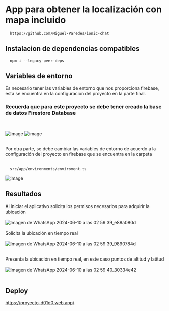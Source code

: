# App para obtener la localización con mapa incluido
```
  https://github.com/Miguel-Paredes/ionic-chat
```
## Instalacion de dependencias compatibles
```
  npm i --legacy-peer-deps
```

## Variables de entorno
Es necesario tener las variables de entorno que nos proporciona firebase, esta se encuentra en la configuracion del proyecto en la parte final. 

### Recuerda que para este proyecto se debe tener creado la base de datos Firestore Database
</br>

![image](https://github.com/Miguel-Paredes/Segunda-evaluaci-n/assets/117742977/d3caa7fd-cae5-4d67-a56e-240bf601f80d)
![image](https://github.com/Miguel-Paredes/Segunda-evaluaci-n/assets/117742977/de4694b1-eab2-4064-9b5e-5234d8a59fc2)

</br>
Por otra parte, se debe cambiar las variables de entorno de acuerdo a la configuración del proyecto en firebase que se encuentra en la carpeta 
</br>
</br>

```
  src/app/environments/enviroment.ts
```
![image](https://github.com/Miguel-Paredes/Segunda-evaluaci-n/assets/117742977/512162a5-5f5c-49a4-a5f6-c5c4da5dd356)


## Resultados
Al iniciar el aplicativo solicita los permisos necesarios para adquirir la ubicación
</br></br>
![Imagen de WhatsApp 2024-06-10 a las 02 59 39_e88a080d](https://github.com/Miguel-Paredes/Segunda-evaluaci-n/assets/117743091/238f78ca-c9ec-48b7-997b-4471baa48443)
</br></br>
Solicita la ubicación en tiempo real
</br></br>
![Imagen de WhatsApp 2024-06-10 a las 02 59 39_9890784d](https://github.com/Miguel-Paredes/Segunda-evaluaci-n/assets/117743091/3a59851f-f4cb-48b6-8936-f94b89514370)
</br></br>

Presenta la ubicación en tiempo real, en este caso puntos de altitud y latitud
</br></br>
![Imagen de WhatsApp 2024-06-10 a las 02 59 40_30334e42](https://github.com/Miguel-Paredes/Segunda-evaluaci-n/assets/117743091/bb1f095f-0121-4a6e-85f6-f5e8e28a9602)
</br></br>


## Deploy

https://proyecto-d01d0.web.app/

